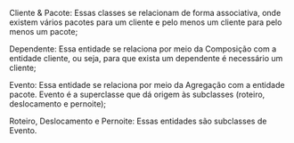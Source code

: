 Cliente & Pacote: Essas classes se relacionam de forma associativa, onde existem vários pacotes para um cliente e pelo menos um cliente para pelo menos um pacote;

Dependente: Essa entidade se relaciona por meio da Composição com a entidade cliente, ou seja, para que exista um dependente é necessário um cliente;

Evento: Essa entidade se relaciona por meio da Agregação com a entidade pacote. Evento é a superclasse que dá origem às subclasses (roteiro, deslocamento e pernoite);

Roteiro, Deslocamento e Pernoite: Essas entidades são subclasses de Evento.

